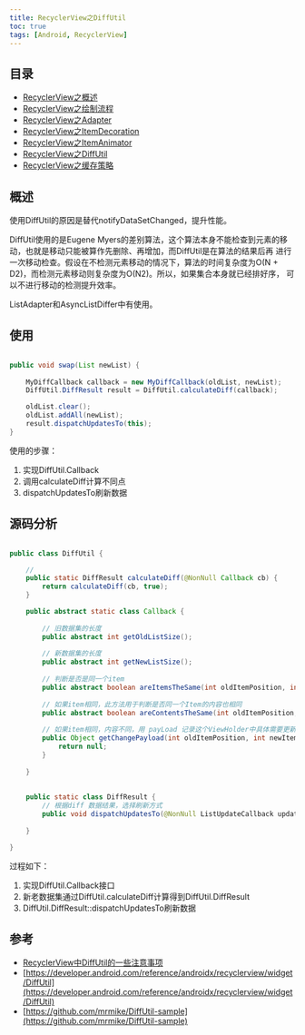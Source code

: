 ```yaml
---
title: RecyclerView之DiffUtil
toc: true
tags: [Android, RecyclerView]
---
```



## 目录

- [RecyclerView之概述](/Android/UI/RecyclerView之概述/)
- [RecyclerView之绘制流程](/Android/UI/RecyclerView之绘制流程/)
- [RecyclerView之Adapter](/Android/UI/RecyclerView之Adapter/)
- [RecyclerView之ItemDecoration](/Android/UI/RecyclerView之ItemDecoration/)
- [RecyclerView之ItemAnimator](/Android/UI/RecyclerView之ItemAnimator/)
- [RecyclerView之DiffUtil](/Android/UI/RecyclerView之DiffUtil/)
- [RecyclerView之缓存策略](/Android/UI/RecyclerView之缓存策略/)




## 概述

使用DiffUtil的原因是替代notifyDataSetChanged，提升性能。

DiffUtil使用的是Eugene Myers的差别算法，这个算法本身不能检查到元素的移动，也就是移动只能被算作先删除、再增加，而DiffUtil是在算法的结果后再
进行一次移动检查。假设在不检测元素移动的情况下，算法的时间复杂度为O(N + D2)，而检测元素移动则复杂度为O(N2)。所以，如果集合本身就已经排好序，
可以不进行移动的检测提升效率。

ListAdapter和AsyncListDiffer中有使用。


## 使用

```java

public void swap(List newList) {
    
    MyDiffCallback callback = new MyDiffCallback(oldList, newList);
    DiffUtil.DiffResult result = DiffUtil.calculateDiff(callback);

    oldList.clear();
    oldList.addAll(newList);
    result.dispatchUpdatesTo(this);
}


```

使用的步骤：

1. 实现DiffUtil.Callback
2. 调用calculateDiff计算不同点
3. dispatchUpdatesTo刷新数据

## 源码分析


```java

public class DiffUtil {

    // 
    public static DiffResult calculateDiff(@NonNull Callback cb) {
        return calculateDiff(cb, true);
    }

    public abstract static class Callback {
    
        // 旧数据集的长度
        public abstract int getOldListSize();
        
        // 新数据集的长度
        public abstract int getNewListSize();
        
        // 判断是否是同一个item
        public abstract boolean areItemsTheSame(int oldItemPosition, int newItemPosition);
        
        // 如果item相同，此方法用于判断是否同一个Item的内容也相同
        public abstract boolean areContentsTheSame(int oldItemPosition, int newItemPosition);
        
        // 如果item相同，内容不同，用 payLoad 记录这个ViewHolder中具体需要更新那个View
        public Object getChangePayload(int oldItemPosition, int newItemPosition) {
            return null;
        }
        
    }
    
    
    public static class DiffResult {
        // 根据diff 数据结果，选择刷新方式
        public void dispatchUpdatesTo(@NonNull ListUpdateCallback updateCallback) {}
        
    }

}

```

过程如下：

1. 实现DiffUtil.Callback接口
2. 新老数据集通过DiffUtil.calculateDiff计算得到DiffUtil.DiffResult 
3. DiffUtil.DiffResult::dispatchUpdatesTo刷新数据


## 参考

- [RecyclerView中DiffUtil的一些注意事项](https://blog.ysy950803.top/2020/01/12/RecyclerView%E4%B8%ADDiffUtil%E7%9A%84%E4%B8%80%E4%BA%9B%E6%B3%A8%E6%84%8F%E4%BA%8B%E9%A1%B9/)
- [https://developer.android.com/reference/androidx/recyclerview/widget/DiffUtil](https://developer.android.com/reference/androidx/recyclerview/widget/DiffUtil)
- [https://github.com/mrmike/DiffUtil-sample](https://github.com/mrmike/DiffUtil-sample)

